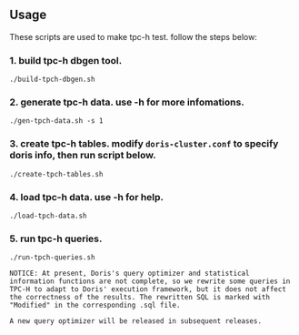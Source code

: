 <!--
Licensed to the Apache Software Foundation (ASF) under one
or more contributor license agreements.  See the NOTICE file
distributed with this work for additional information
regarding copyright ownership.  The ASF licenses this file
to you under the Apache License, Version 2.0 (the
"License"); you may not use this file except in compliance
with the License.  You may obtain a copy of the License at

  http://www.apache.org/licenses/LICENSE-2.0

Unless required by applicable law or agreed to in writing,
software distributed under the License is distributed on an
"AS IS" BASIS, WITHOUT WARRANTIES OR CONDITIONS OF ANY
KIND, either express or implied.  See the License for the
specific language governing permissions and limitations
under the License.
-->

## Usage

These scripts are used to make tpc-h test.
follow the steps below:

### 1. build tpc-h dbgen tool.

    ./build-tpch-dbgen.sh

### 2. generate tpc-h data. use -h for more infomations.

    ./gen-tpch-data.sh -s 1

### 3. create tpc-h tables. modify `doris-cluster.conf` to specify doris info, then run script below.

    ./create-tpch-tables.sh

### 4. load tpc-h data. use -h for help.

    ./load-tpch-data.sh

### 5. run tpc-h queries.

    ./run-tpch-queries.sh

    NOTICE: At present, Doris's query optimizer and statistical information functions are not complete, so we rewrite some queries in TPC-H to adapt to Doris' execution framework, but it does not affect the correctness of the results. The rewritten SQL is marked with "Modified" in the corresponding .sql file.

    A new query optimizer will be released in subsequent releases.
